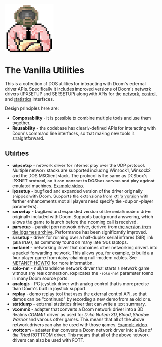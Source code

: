 
![vutils icon](vutils.png)

# The Vanilla Utilities

This is a collection of DOS utilities for interacting with Doom's external
driver APIs. Specifically it includes improved versions of Doom's network
drivers (IPXSETUP and SERSETUP) along with APIs for the
[network](https://doomwiki.org/wiki/Doom_networking_component#External_drivers),
[control](https://doomwiki.org/wiki/External_control_driver), and
[statistics](https://doomwiki.org/wiki/Statistics_driver) interfaces.

Design principles here are:

* **Composability** - it is possible to combine multiple tools and use them
together.
* **Reusability** - the codebase has clearly-defined APIs for interacting
with Doom's command line interfaces, so that making new tools is
straightforward.

## Utilities

* **udpsetup** - network driver for Internet play over the UDP protocol.
Multiple network stacks are supported including Winsock1, Winsock2 and the
DOS MSClient stack. The protocol is the same as DOSbox's IPXNET protocol,
so it can connect to DOSbox servers and play against emulated machines.
[Example video](https://www.youtube.com/watch?v=1PLXPSP7ZBE).
* **ipxsetup** - bugfixed and expanded version of the driver originally shipped
with Doom. Supports the extensions from [xttl's version](https://github.com/AXDOOMER/ipxsetup_xttl)
with further enhancements (not all players need specify the -dup or -player
parameters).
* **sersetup** - bugfixed and expanded version of the serial/modem driver
originally included with Doom. Supports background answering, which allows the
game to launch before the incoming call is received.
* **parsetup** - parallel port network driver, derived from
[the version from the idgames archive](https://www.doomworld.com/idgames/utils/serial/psetup11).
Performance has been significantly improved.
* **sirsetup** - driver for running over a half-duplex serial infrared (SIR)
link (aka IrDA), as commonly found on many late '90s laptops.
* **metanet** - networking driver that combines other networking drivers
into a packet forwarding network. This allows you, for example, to build a
a four player game from daisy-chaining null-modem cables.
See [METANET-HOWTO](METANET-HOWTO.md) for more information.
* **solo-net** - null/standalone network driver that starts a network game
without any real connection. Replicates the `-solo-net` parameter found in
many Doom source ports.
* **analogjs** - PC joystick driver with analog control that is more precise
than Doom's built in joystick support.
* **replay** - demo replay tool that uses the external control API, so that
demos can be "continued" by recording a new demo from an old one.
* **statdump** - external statistics driver that can write a text summary.
* **vcommit** - adapter that converts a Doom network driver into a 3D Realms
*COMMIT* driver, as used for *Duke Nukem 3D*, *Blood*, *Shadow Warrior*
and various other games. This means that all of the above network drivers
can also be used with those games.
[Example video](https://youtu.be/4L5wVLp5wVE).
* **vrottcom** - adapter that converts a Doom network driver into a *Rise
of the Triad* ROTTCOM driver. This means that all of the above network
drivers can also be used with ROTT.
